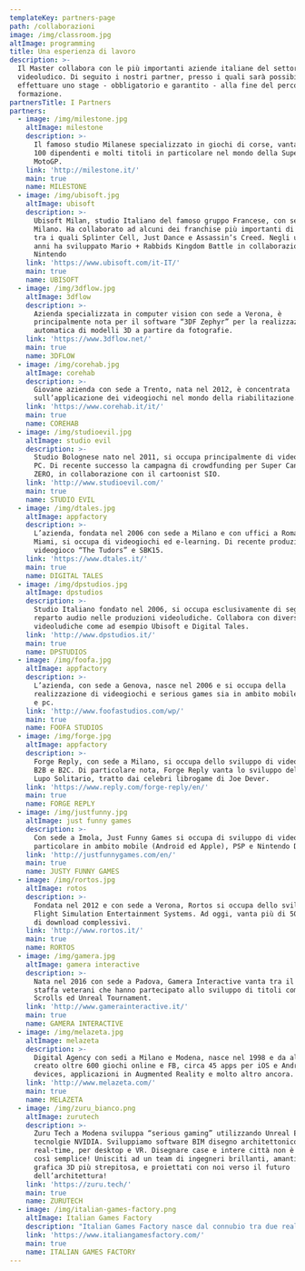 ```yaml
---
templateKey: partners-page
path: /collaborazioni
image: /img/classroom.jpg
altImage: programming
title: Una esperienza di lavoro
description: >-
  Il Master collabora con le più importanti aziende italiane del settore
  videoludico. Di seguito i nostri partner, presso i quali sarà possibile
  effettuare uno stage - obbligatorio e garantito - alla fine del percorso di
  formazione.
partnersTitle: I Partners
partners:
  - image: /img/milestone.jpg
    altImage: milestone
    description: >-
      Il famoso studio Milanese specializzato in giochi di corse, vanta oltre
      100 dipendenti e molti titoli in particolare nel mondo della SuperBike e
      MotoGP.
    link: 'http://milestone.it/'
    main: true
    name: MILESTONE
  - image: /img/ubisoft.jpg
    altImage: ubisoft
    description: >-
      Ubisoft Milan, studio Italiano del famoso gruppo Francese, con sede a
      Milano. Ha collaborato ad alcuni dei franchise più importanti di Ubisoft,
      tra i quali Splinter Cell, Just Dance e Assassin’s Creed. Negli ultimi
      anni ha sviluppato Mario + Rabbids Kingdom Battle in collaborazione con
      Nintendo
    link: 'https://www.ubisoft.com/it-IT/'
    main: true
    name: UBISOFT
  - image: /img/3dflow.jpg
    altImage: 3dflow
    description: >-
      Azienda specializzata in computer vision con sede a Verona, è
      principalmente nota per il software “3DF Zephyr” per la realizzazione
      automatica di modelli 3D a partire da fotografie.
    link: 'https://www.3dflow.net/'
    main: true
    name: 3DFLOW
  - image: /img/corehab.jpg
    altImage: corehab
    description: >-
      Giovane azienda con sede a Trento, nata nel 2012, è concentrata
      sull’applicazione dei videogiochi nel mondo della riabilitazione.
    link: 'https://www.corehab.it/it/'
    main: true
    name: COREHAB
  - image: /img/studioevil.jpg
    altImage: studio evil
    description: >-
      Studio Bolognese nato nel 2011, si occupa principalmente di videogiochi
      PC. Di recente successo la campagna di crowdfunding per Super Cane Magic
      ZERO, in collaborazione con il cartoonist SIO.
    link: 'http://www.studioevil.com/'
    main: true
    name: STUDIO EVIL
  - image: /img/dtales.jpg
    altImage: appfactory
    description: >-
      L’azienda, fondata nel 2006 con sede a Milano e con uffici a Roma e a
      Miami, si occupa di videogiochi ed e-learning. Di recente produzione, il
      videogioco “The Tudors” e SBK15.
    link: 'https://www.dtales.it/'
    main: true
    name: DIGITAL TALES
  - image: /img/dpstudios.jpg
    altImage: dpstudios
    description: >-
      Studio Italiano fondato nel 2006, si occupa esclusivamente di seguire il
      reparto audio nelle produzioni videoludiche. Collabora con diverse realtà
      videoludiche come ad esempio Ubisoft e Digital Tales.
    link: 'http://www.dpstudios.it/'
    main: true
    name: DPSTUDIOS
  - image: /img/foofa.jpg
    altImage: appfactory
    description: >-
      L’azienda, con sede a Genova, nasce nel 2006 e si occupa della
      realizzazione di videogiochi e serious games sia in ambito mobile che web
      e pc.
    link: 'http://www.foofastudios.com/wp/'
    main: true
    name: FOOFA STUDIOS
  - image: /img/forge.jpg
    altImage: appfactory
    description: >-
      Forge Reply, con sede a Milano, si occupa dello sviluppo di videogiochi
      B2B e B2C. Di particolare nota, Forge Reply vanta lo sviluppo del gioco di
      Lupo Solitario, tratto dai celebri librogame di Joe Dever.
    link: 'https://www.reply.com/forge-reply/en/'
    main: true
    name: FORGE REPLY
  - image: /img/justfunny.jpg
    altImage: just funny games
    description: >-
      Con sede a Imola, Just Funny Games si occupa di sviluppo di videogiochi in
      particolare in ambito mobile (Android ed Apple), PSP e Nintendo DS.
    link: 'http://justfunnygames.com/en/'
    main: true
    name: JUSTY FUNNY GAMES
  - image: /img/rortos.jpg
    altImage: rotos
    description: >-
      Fondata nel 2012 e con sede a Verona, Rortos si occupa dello sviluppo di
      Flight Simulation Entertainment Systems. Ad oggi, vanta più di 50 milioni
      di download complessivi.
    link: 'http://www.rortos.it/'
    main: true
    name: RORTOS
  - image: /img/gamera.jpg
    altImage: gamera interactive
    description: >-
      Nata nel 2016 con sede a Padova, Gamera Interactive vanta tra il suo
      staffa veterani che hanno partecipato allo sviluppo di titoli come Elder’s
      Scrolls ed Unreal Tournament.
    link: 'http://www.gamerainteractive.it/'
    main: true
    name: GAMERA INTERACTIVE
  - image: /img/melazeta.jpg
    altImage: melazeta
    description: >-
      Digital Agency con sedi a Milano e Modena, nasce nel 1998 e da allora ha
      creato oltre 600 giochi online e FB, circa 45 apps per iOS e Android
      devices, applicazioni in Augmented Reality e molto altro ancora.
    link: 'http://www.melazeta.com/'
    main: true
    name: MELAZETA
  - image: /img/zuru_bianco.png
    altImage: zurutech
    description: >-
      Zuru Tech a Modena sviluppa “serious gaming” utilizzando Unreal Engine4 e
      tecnolgie NVIDIA. Sviluppiamo software BIM disegno architettonico, 3D e
      real-time, per desktop e VR. Disegnare case e intere città non è mai stato
      così semplice! Unisciti ad un team di ingegneri brillanti, amanti della
      grafica 3D più strepitosa, e proiettati con noi verso il futuro
      dell’architettura!
    link: 'https://zuru.tech/'
    main: true
    name: ZURUTECH
  - image: /img/italian-games-factory.png
    altImage: Italian Games Factory
    description: "Italian Games Factory nasce dal connubio tra due realtà di produzione differenti ma allo stesso tempo complementari:[\r](http://www.ivproductions.it/)\n\n[IV Productions\r](http://www.ivproductions.it/). Fin dagli albori dell’industria videoludica italiana si presenta come azienda produttrice di videogiochi per PC e Console sul mercato internazionale, annoverando numerosi successi su diverse piattaforme, come Riot: Civil Unrest, Progetto Ustica,Nicholas Eymerich: The Inquisitor.\r\n\n[iMasterArt\r](https://www.imasterart.academy/). Realtà leader nell’ambito della Didattica rivolta all’industria artistica dell’intrattenimento con Master specialistici, unici del genere, che vanno dal Concept 2D fino alla produzione di cinematiche Full CG, Videogiochi e Post produzione Cinematografica."
    link: 'https://www.italiangamesfactory.com/'
    main: true
    name: ITALIAN GAMES FACTORY
---
```


